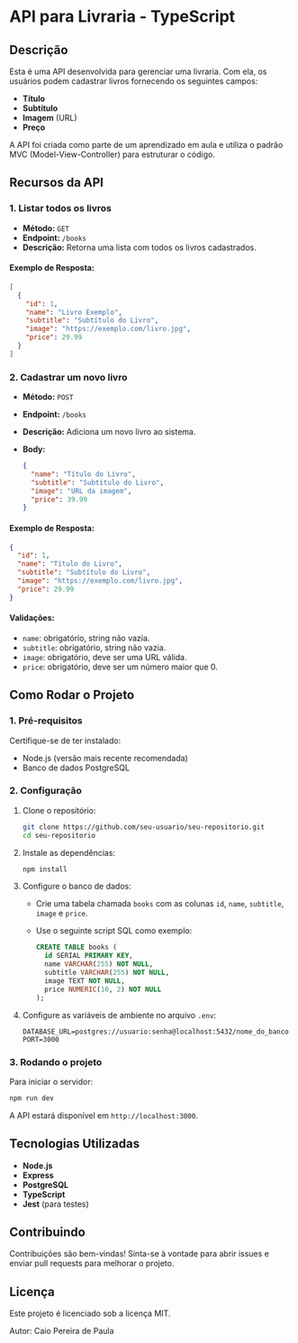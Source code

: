 # API para Livraria - TypeScript

## Descrição

Esta é uma API desenvolvida para gerenciar uma livraria. Com ela, os usuários podem cadastrar livros fornecendo os seguintes campos:

- **Título**
- **Subtítulo**
- **Imagem** (URL)
- **Preço**

A API foi criada como parte de um aprendizado em aula e utiliza o padrão MVC (Model-View-Controller) para estruturar o código.

## Recursos da API

### 1. Listar todos os livros

- **Método:** `GET`
- **Endpoint:** `/books`
- **Descrição:** Retorna uma lista com todos os livros cadastrados.

#### Exemplo de Resposta:

```json
[
  {
    "id": 1,
    "name": "Livro Exemplo",
    "subtitle": "Subtítulo do Livro",
    "image": "https://exemplo.com/livro.jpg",
    "price": 29.99
  }
]
```

### 2. Cadastrar um novo livro

- **Método:** `POST`
- **Endpoint:** `/books`
- **Descrição:** Adiciona um novo livro ao sistema.
- **Body:**

  ```json
  {
    "name": "Título do Livro",
    "subtitle": "Subtítulo do Livro",
    "image": "URL da imagem",
    "price": 39.99
  }
  ```

#### Exemplo de Resposta:

```json
{
  "id": 1,
  "name": "Título do Livro",
  "subtitle": "Subtítulo do Livro",
  "image": "https://exemplo.com/livro.jpg",
  "price": 29.99
}
```

#### Validações:

- `name`: obrigatório, string não vazia.
- `subtitle`: obrigatório, string não vazia.
- `image`: obrigatório, deve ser uma URL válida.
- `price`: obrigatório, deve ser um número maior que 0.

## Como Rodar o Projeto

### 1. Pré-requisitos

Certifique-se de ter instalado:

- Node.js (versão mais recente recomendada)
- Banco de dados PostgreSQL

### 2. Configuração

1. Clone o repositório:

   ```bash
   git clone https://github.com/seu-usuario/seu-repositorio.git
   cd seu-repositorio
   ```

2. Instale as dependências:

   ```bash
   npm install
   ```

3. Configure o banco de dados:

   - Crie uma tabela chamada `books` com as colunas `id`, `name`, `subtitle`, `image` e `price`.
   - Use o seguinte script SQL como exemplo:

     ```sql
     CREATE TABLE books (
       id SERIAL PRIMARY KEY,
       name VARCHAR(255) NOT NULL,
       subtitle VARCHAR(255) NOT NULL,
       image TEXT NOT NULL,
       price NUMERIC(10, 2) NOT NULL
     );
     ```

4. Configure as variáveis de ambiente no arquivo `.env`:

   ```env
   DATABASE_URL=postgres://usuario:senha@localhost:5432/nome_do_banco
   PORT=3000
   ```

### 3. Rodando o projeto

Para iniciar o servidor:

```bash
npm run dev
```

A API estará disponível em `http://localhost:3000`.

## Tecnologias Utilizadas

- **Node.js**
- **Express**
- **PostgreSQL**
- **TypeScript**
- **Jest** (para testes)

## Contribuindo

Contribuições são bem-vindas! Sinta-se à vontade para abrir issues e enviar pull requests para melhorar o projeto.

## Licença

Este projeto é licenciado sob a licença MIT.

Autor: Caio Pereira de Paula